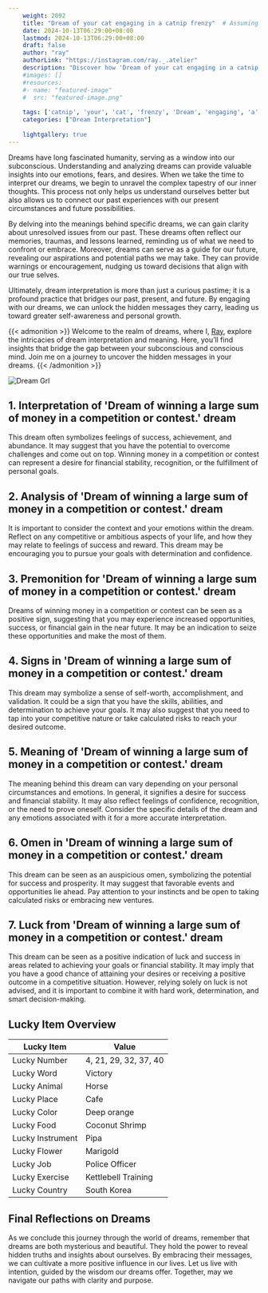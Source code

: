 ```yaml
---
    weight: 2092
    title: "Dream of your cat engaging in a catnip frenzy"  # Assuming 'title' column exists
    date: 2024-10-13T06:29:00+08:00
    lastmod: 2024-10-13T06:29:00+08:00
    draft: false
    author: "ray"
    authorLink: "https://instagram.com/ray._.atelier"
    description: "Discover how 'Dream of your cat engaging in a catnip frenzy' can interpret your future and uncover its significant meanings in your life."
    #images: []
    #resources:
    #- name: "featured-image"
    #  src: "featured-image.png"
    
    tags: ['catnip', 'your', 'cat', 'frenzy', 'Dream', 'engaging', 'a', 'in', 'of']
    categories: ["Dream Interpretation"]
    
    lightgallery: true
---
```

    
Dreams have long fascinated humanity, serving as a window into our subconscious. Understanding and analyzing dreams can provide valuable insights into our emotions, fears, and desires. When we take the time to interpret our dreams, we begin to unravel the complex tapestry of our inner thoughts. This process not only helps us understand ourselves better but also allows us to connect our past experiences with our present circumstances and future possibilities.

By delving into the meanings behind specific dreams, we can gain clarity about unresolved issues from our past. These dreams often reflect our memories, traumas, and lessons learned, reminding us of what we need to confront or embrace. Moreover, dreams can serve as a guide for our future, revealing our aspirations and potential paths we may take. They can provide warnings or encouragement, nudging us toward decisions that align with our true selves.

Ultimately, dream interpretation is more than just a curious pastime; it is a profound practice that bridges our past, present, and future. By engaging with our dreams, we can unlock the hidden messages they carry, leading us toward greater self-awareness and personal growth.

{{< admonition >}}
Welcome to the realm of dreams, where I, [Ray](https://instagram.com/ray._.atelier), explore the intricacies of dream interpretation and meaning. Here, you’ll find insights that bridge the gap between your subconscious and conscious mind. Join me on a journey to uncover the hidden messages in your dreams.
{{< /admonition >}}

![Dream Grl](https://cdn.pixabay.com/photo/2017/11/02/03/35/gothic-2910057_1280.jpg "Dream Grl")

## 1. Interpretation of 'Dream of winning a large sum of money in a competition or contest.' dream
 This dream often symbolizes feelings of success, achievement, and abundance. It may suggest that you have the potential to overcome challenges and come out on top. Winning money in a competition or contest can represent a desire for financial stability, recognition, or the fulfillment of personal goals.

## 2. Analysis of 'Dream of winning a large sum of money in a competition or contest.' dream
 It is important to consider the context and your emotions within the dream. Reflect on any competitive or ambitious aspects of your life, and how they may relate to feelings of success and reward. This dream may be encouraging you to pursue your goals with determination and confidence.

## 3. Premonition for 'Dream of winning a large sum of money in a competition or contest.' dream
 Dreams of winning money in a competition or contest can be seen as a positive sign, suggesting that you may experience increased opportunities, success, or financial gain in the near future. It may be an indication to seize these opportunities and make the most of them.

## 4. Signs in 'Dream of winning a large sum of money in a competition or contest.' dream
 This dream may symbolize a sense of self-worth, accomplishment, and validation. It could be a sign that you have the skills, abilities, and determination to achieve your goals. It may also suggest that you need to tap into your competitive nature or take calculated risks to reach your desired outcome.

## 5. Meaning of 'Dream of winning a large sum of money in a competition or contest.' dream
 The meaning behind this dream can vary depending on your personal circumstances and emotions. In general, it signifies a desire for success and financial stability. It may also reflect feelings of confidence, recognition, or the need to prove oneself. Consider the specific details of the dream and any emotions associated with it for a more accurate interpretation.

## 6. Omen in 'Dream of winning a large sum of money in a competition or contest.' dream
 This dream can be seen as an auspicious omen, symbolizing the potential for success and prosperity. It may suggest that favorable events and opportunities lie ahead. Pay attention to your instincts and be open to taking calculated risks or embracing new ventures.

## 7. Luck from 'Dream of winning a large sum of money in a competition or contest.' dream
 This dream can be seen as a positive indication of luck and success in areas related to achieving your goals or financial stability. It may imply that you have a good chance of attaining your desires or receiving a positive outcome in a competitive situation. However, relying solely on luck is not advised, and it is important to combine it with hard work, determination, and smart decision-making.

## Lucky Item Overview
| Lucky Item          | Value              |
|---------------|--------------------|
| Lucky Number        | 4, 21, 29, 32, 37, 40  |
| Lucky Word          | Victory |
| Lucky Animal        | Horse |
| Lucky Place         | Cafe     |
| Lucky Color         | Deep orange     |
| Lucky Food          | Coconut Shrimp      |
| Lucky Instrument    | Pipa |
| Lucky Flower        | Marigold    |
| Lucky Job           | Police Officer       |
| Lucky Exercise      | Kettlebell Training  |
| Lucky Country       | South Korea    |


##  Final Reflections on Dreams

As we conclude this journey through the world of dreams, remember that dreams are both mysterious and beautiful. They hold the power to reveal hidden truths and insights about ourselves. By embracing their messages, we can cultivate a more positive influence in our lives. Let us live with intention, guided by the wisdom our dreams offer. Together, may we navigate our paths with clarity and purpose.
